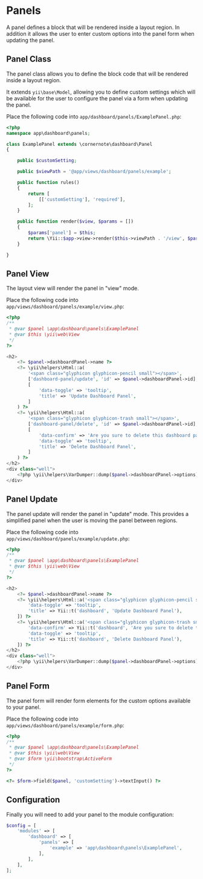 # Panels

A panel defines a block that will be rendered inside a layout region.  In addition it allows the user to enter custom options into the panel form when updating the panel.


## Panel Class

The panel class allows you to define the block code that will be rendered inside a layout region.

It extends `yii\base\Model`, allowing you to define custom settings which will be available for the user to
configure the panel via a form when updating the panel.

Place the following code into `app/dashboard/panels/ExamplePanel.php`:

```php
<?php
namespace app\dashboard\panels;

class ExamplePanel extends \cornernote\dashboard\Panel
{

    public $customSetting;

    public $viewPath = '@app/views/dashboard/panels/example';

    public function rules()
    {
        return [
            [['customSetting'], 'required'],
        ];
    }

    public function render($view, $params = [])
    {
        $params['panel'] = $this;
        return \Yii::$app->view->render($this->viewPath . '/view', $params);
    }

}
```


## Panel View

The layout view will render the panel in "view" mode.

Place the following code into `app/views/dashboard/panels/example/view.php`:

```php
<?php
/**
 * @var $panel \app\dashboard\panels\ExamplePanel
 * @var $this \yii\web\View
 */
?>

<h2>
    <?= $panel->dashboardPanel->name ?>
    <?= \yii\helpers\Html::a(
        '<span class="glyphicon glyphicon-pencil small"></span>',
        ['dashboard-panel/update', 'id' => $panel->dashboardPanel->id],
        [
            'data-toggle' => 'tooltip',
            'title' => 'Update Dashboard Panel',
        ]
    ) ?>
    <?= \yii\helpers\Html::a(
        '<span class="glyphicon glyphicon-trash small"></span>',
        ['dashboard-panel/delete', 'id' => $panel->dashboardPanel->id],
        [
            'data-confirm' => 'Are you sure to delete this dashboard panel?',
            'data-toggle' => 'tooltip',
            'title' => 'Delete Dashboard Panel',
        ]
    ) ?>
</h2>
<div class="well">
    <?php \yii\helpers\VarDumper::dump($panel->dashboardPanel->options); ?>
</div>
```


## Panel Update

The panel update will render the panel in "update" mode.  This provides a simplified panel when the user is moving the panel between regions.

Place the following code into `app/views/dashboard/panels/example/update.php`:

```php
<?php
/**
 * @var $panel \app\dashboard\panels\ExamplePanel
 * @var $this \yii\web\View
 */
?>

<h2>
    <?= $panel->dashboardPanel->name ?>
    <?= \yii\helpers\Html::a('<span class="glyphicon glyphicon-pencil small"></span>', ['dashboard-panel/update', 'id' => $panel->dashboardPanel->id], [
        'data-toggle' => 'tooltip',
        'title' => Yii::t('dashboard', 'Update Dashboard Panel'),
    ]) ?>
    <?= \yii\helpers\Html::a('<span class="glyphicon glyphicon-trash small"></span>', ['dashboard-panel/delete', 'id' => $panel->dashboardPanel->id], [
        'data-confirm' => Yii::t('dashboard', 'Are you sure to delete this dashboard panel?'),
        'data-toggle' => 'tooltip',
        'title' => Yii::t('dashboard', 'Delete Dashboard Panel'),
    ]) ?>
</h2>
<div class="well">
    <?php \yii\helpers\VarDumper::dump($panel->dashboardPanel->options); ?>
</div>
```


## Panel Form

The panel form will render form elements for the custom options available to your panel.

Place the following code into `app/views/dashboard/panels/example/form.php`:

```php
<?php
/**
 * @var $panel \app\dashboard\panels\ExamplePanel
 * @var $this \yii\web\View
 * @var $form \yii\bootstrap\ActiveForm
 */
?>

<?= $form->field($panel, 'customSetting')->textInput() ?>
```


## Configuration

Finally you will need to add your panel to the module configuration:

```php
$config = [
    'modules' => [
        'dashboard' => [
            'panels' => [
                'example' => 'app\dashboard\panels\ExamplePanel',
            ],
        ],
    ],
];
```
